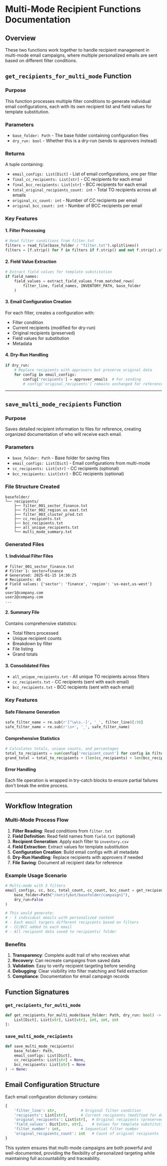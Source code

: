 # Multi-Mode Recipient Functions Documentation

## Overview

These two functions work together to handle recipient management in multi-mode email campaigns, where multiple personalized emails are sent based on different filter conditions.

## `get_recipients_for_multi_mode` Function

### Purpose
This function processes multiple filter conditions to generate individual email configurations, each with its own recipient list and field values for template substitution.

### Parameters
- `base_folder: Path` - The base folder containing configuration files
- `dry_run: bool` - Whether this is a dry-run (sends to approvers instead)

### Returns
A tuple containing:
- `email_configs: List[Dict]` - List of email configurations, one per filter
- `final_cc_recipients: List[str]` - CC recipients for each email
- `final_bcc_recipients: List[str]` - BCC recipients for each email
- `total_original_recipients_count: int` - Total TO recipients across all emails
- `original_cc_count: int` - Number of CC recipients per email
- `original_bcc_count: int` - Number of BCC recipients per email

### Key Features

#### 1. Filter Processing
```python
# Read filter conditions from filter.txt
filters = read_file(base_folder / "filter.txt").splitlines()
filters = [f.strip() for f in filters if f.strip() and not f.strip().startswith('#')]
```

#### 2. Field Value Extraction
```python
# Extract field values for template substitution
if field_names:
    field_values = extract_field_values_from_matched_rows(
        filter_line, field_names, INVENTORY_PATH, base_folder
    )
```

#### 3. Email Configuration Creation
For each filter, creates a configuration with:
- Filter condition
- Current recipients (modified for dry-run)
- Original recipients (preserved)
- Field values for substitution
- Metadata

#### 4. Dry-Run Handling
```python
if dry_run:
    # Replace recipients with approvers but preserve original data
    for config in email_configs:
        config['recipients'] = approver_emails  # For sending
        # config['original_recipients'] remains unchanged for reference
```

---

## `save_multi_mode_recipients` Function

### Purpose
Saves detailed recipient information to files for reference, creating organized documentation of who will receive each email.

### Parameters
- `base_folder: Path` - Base folder for saving files
- `email_configs: List[Dict]` - Email configurations from multi-mode
- `cc_recipients: List[str]` - CC recipients (optional)
- `bcc_recipients: List[str]` - BCC recipients (optional)

### File Structure Created

```
basefolder/
└── recipients/
    ├── filter_001_sector_finance.txt
    ├── filter_002_region_us_east.txt
    ├── filter_003_cluster_prod.txt
    ├── cc_recipients.txt
    ├── bcc_recipients.txt
    ├── all_unique_recipients.txt
    └── multi_mode_summary.txt
```

### Generated Files

#### 1. Individual Filter Files
```
# filter_001_sector_finance.txt
# Filter 1: sector=finance
# Generated: 2025-01-15 14:30:25
# Recipients: 45
# Field values: {'sector': 'finance', 'region': 'us-east,us-west'}
#
user1@company.com
user2@company.com
...
```

#### 2. Summary File
Contains comprehensive statistics:
- Total filters processed
- Unique recipient counts
- Breakdown by filter
- File listing
- Grand totals

#### 3. Consolidated Files
- `all_unique_recipients.txt` - All unique TO recipients across filters
- `cc_recipients.txt` - CC recipients (sent with each email)
- `bcc_recipients.txt` - BCC recipients (sent with each email)

### Key Features

#### Safe Filename Generation
```python
safe_filter_name = re.sub(r'[^\w\s.-]', '_', filter_line)[:50]
safe_filter_name = re.sub(r'\s+', '_', safe_filter_name)
```

#### Comprehensive Statistics
```python
# Calculates totals, unique counts, and percentages
total_to_recipients = sum(config['recipient_count'] for config in filter_summaries)
grand_total = total_to_recipients + (len(cc_recipients) + len(bcc_recipients)) * len(email_configs)
```

#### Error Handling
Each file operation is wrapped in try-catch blocks to ensure partial failures don't break the entire process.

---

## Workflow Integration

### Multi-Mode Process Flow

1. **Filter Reading**: Read conditions from `filter.txt`
2. **Field Definition**: Read field names from `field.txt` (optional)
3. **Recipient Generation**: Apply each filter to `inventory.csv`
4. **Field Extraction**: Extract values for template substitution
5. **Configuration Creation**: Build email configs with all metadata
6. **Dry-Run Handling**: Replace recipients with approvers if needed
7. **File Saving**: Document all recipient data for reference

### Example Usage Scenario

```python
# Multi-mode with 3 filters
email_configs, cc, bcc, total_count, cc_count, bcc_count = get_recipients_for_multi_mode(
    base_folder=Path("/notifybot/basefolder/campaign1"),
    dry_run=False
)

# This would generate:
# - 3 individual emails with personalized content
# - Each email targets different recipients based on filters
# - CC/BCC added to each email
# - All recipient data saved to recipients/ folder
```

### Benefits

1. **Transparency**: Complete audit trail of who receives what
2. **Recovery**: Can recreate campaigns from saved data
3. **Validation**: Easy to verify recipient targeting before sending
4. **Debugging**: Clear visibility into filter matching and field extraction
5. **Compliance**: Documentation for email campaign records

## Function Signatures

### `get_recipients_for_multi_mode`
```python
def get_recipients_for_multi_mode(base_folder: Path, dry_run: bool) -> Tuple[
    List[Dict], List[str], List[str], int, int, int
]:
```

### `save_multi_mode_recipients`
```python
def save_multi_mode_recipients(
    base_folder: Path, 
    email_configs: List[Dict], 
    cc_recipients: List[str] = None, 
    bcc_recipients: List[str] = None
) -> None:
```

## Email Configuration Structure

Each email configuration dictionary contains:
```python
{
    'filter_line': str,           # Original filter condition
    'recipients': List[str],      # Current recipients (modified for dry-run)
    'original_recipients': List[str],  # Original recipients (preserved)
    'field_values': Dict[str, str],    # Values for template substitution
    'filter_number': int,         # Sequential filter number
    'original_recipients_count': int   # Count of original recipients
}
```

This system ensures that multi-mode campaigns are both powerful and well-documented, providing the flexibility of personalized targeting while maintaining full accountability and traceability.
